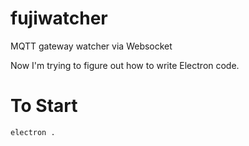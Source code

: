 fujiwatcher
==========

MQTT gateway watcher via Websocket

Now I'm trying to figure out how to write Electron code.

To Start
=====

```
electron .
```
